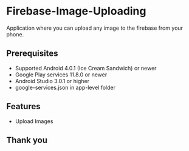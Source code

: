# Firebase-Image-Uploading
Application where you can upload any image to the firebase from your phone.

## Prerequisites
* Supported Android 4.0.1 (Ice Cream Sandwich) or newer
* Google Play services 11.8.0 or newer
* Android Studio 3.0.1 or higher
* google-services.json in app-level folder

## Features
* Upload Images 

## Thank you
